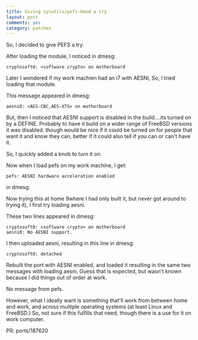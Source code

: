 ```yaml
---
title: Giving sysutils/pefs-kmod a try
layout: post
comments: yes
category: patches
---
```


So, I decided to give PEFS a try.

After loading the module, I noticed in dmesg:

    cryptosoft0: <software crypto> on motherboard

Later I wondered if my work machien had an i7 with AESNI, So, I tried loading
that module.

This message appeared in dmesg:

    aesni0: <AES-CBC,AES-XTS> on motherboard

But, then I noticed that AESNI support is disabled in the build....its turned
on by a DEFINE.  Probably to have it build on a wider range of FreeBSD versions
it was disabled.  though would be nice if it could be turned on for people
that want it and know they can, better if it could also tell if you can or
can't have it.

So, I quickly added a knob to turn it on.

Now when I load pefs on my work machine, I get:

    pefs: AESNI hardware acceleration enabled

in dmesg.

Now trying this at home 9where I had only built it, but never got around to
trying it), I first try loading aesni.

These two lines appeared in dmesg:

    cryptosoft0: <software crypto> on motherboard
    aesni0: No AESNI support.

I then uploaded aesni, resulting in this line in dmesg:

    cryptosoft0: detached

Rebuilt the port with AESNI enabled, and loaded it resulting in the same two
messages with loading aesni.  Guess that is expected, but wasn't known because
I did things out of order at work.

No message from pefs.

However, what I ideally want is something that'll work from between home and
work, and across multiple operating systems (at least Linux and FreeBSD.)  So,
not sure if this fulfills that need, though there is a use for it on work
computer.

PR: ports/187620
